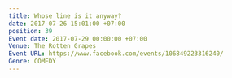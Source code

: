 ```yaml
---
title: Whose line is it anyway?
date: 2017-07-26 15:01:00 +07:00
position: 39
Event date: 2017-07-29 00:00:00 +07:00
Venue: The Rotten Grapes
Event URL: https://www.facebook.com/events/106849223316240/
Genre: COMEDY
---
```



